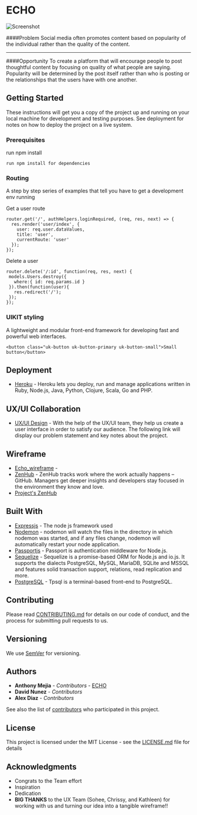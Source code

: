 # ECHO

![Screenshot](https://cloud.githubusercontent.com/assets/22961657/22836121/22c7b270-ef89-11e6-880c-8dca480fa621.png)

####Problem
Social media often promotes content based on popularity of the individual rather than the quality of the content.

---
####Opportunity
To create a platform that will encourage people to post thoughtful content by focusing on quality of what people are saying. Popularity will be determined by the post itself rather than who is posting or the relationships that the users have with one another.

## Getting Started

These instructions will get you a copy of the project up and running on your local machine for development and testing purposes. See deployment for notes on how to deploy the project on a live system.

### Prerequisites

run npm install

```
run npm install for dependencies
```

### Routing

A step by step series of examples that tell you have to get a development env running

Get a user route

```
router.get('/', authHelpers.loginRequired, (req, res, next) => {
  res.render('user/index', {
    user: req.user.dataValues,
    title: 'user',
    currentRoute: 'user'
  });
});
```

Delete a user

```
router.delete('/:id', function(req, res, next) {
 models.Users.destroy({
   where:{ id: req.params.id }
 }).then(function(user){
   res.redirect('/');
 });
});
```


### UIKIT styling

A lightweight and modular front-end framework
for developing fast and powerful web interfaces.

```
<button class="uk-button uk-button-primary uk-button-small">Small button</button>
```

## Deployment

*   [Heroku](https://echotalk.herokuapp.com/) - Heroku lets you deploy, run and manage applications written in Ruby, Node.js, Java, Python, Clojure, Scala, Go and PHP.

## UX/UI Collaboration

*   [UX/UI Design](https://github.com/ant-mejia/echo/blob/reply/public/collaboration.key) - With the help of the UX/UI team, they help us create a user interface in order to satisfy our audience. The following link will display our problem statement and key notes about the project.

## Wireframe

*   [Echo_wireframe](https://github.com/ant-mejia/echo/blob/reply/public/Echo%20App.pdf) -
*   [ZenHub](https://www.zenhub.com/) - ZenHub tracks work where the work actually happens – GitHub. Managers get deeper insights and developers stay focused in the environment they know and love.
*   [Project's ZenHub](https://github.com/ant-mejia/echo/blob/master/views/user/edit.ejs#boards)


## Built With

*   [Expressjs](http://expressjs.com/) - The node js framework used
*   [Nodemon](https://nodemon.io/) - nodemon will watch the files in the directory in which nodemon was started, and if any files change, nodemon will automatically restart your node application.
*   [Passportjs](http://passportjs.org/) - Passport is authentication middleware for Node.js.
*   [Sequelize](http://docs.sequelizejs.com/en/v3/) - Sequelize is a promise-based ORM for Node.js and io.js. It supports the dialects PostgreSQL, MySQL, MariaDB, SQLite and MSSQL and features solid transaction support, relations, read replication and more.
*   [PostgreSQL](https://www.postgresql.org/docs/9.6/static/app-psql.html) - Tpsql is a terminal-based front-end to PostgreSQL.

## Contributing

Please read [CONTRIBUTING.md](https://gist.github.com/PurpleBooth/b24679402957c63ec426) for details on our code of conduct, and the process for submitting pull requests to us.

## Versioning

We use [SemVer](http://semver.org/) for versioning.  

## Authors

*   **Anthony Mejia** - *Contributors* - [ECHO](https://github.com/ant-mejia/echo/tree/master)
*   **David Nunez** - *Contributors*
*   **Alex Diaz** - *Contributors*

See also the list of [contributors](https://github.com/ant-mejia/echo/graphs/contributors) who participated in this project.

## License

This project is licensed under the MIT License - see the [LICENSE.md](LICENSE.md) file for details

## Acknowledgments

*   Congrats to the Team effort
*   Inspiration
*   Dedication
*   **BIG THANKS** to the UX Team (Sohee, Chrissy, and Kathleen) for working with us and turning our idea into a tangible wireframe!!
